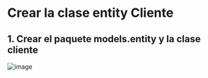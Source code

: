 # Crear la clase entity Cliente

## 1. Crear el paquete models.entity y la clase cliente

![image](https://user-images.githubusercontent.com/31961588/220809944-040b2992-81f0-43eb-85c5-047968b3be6c.png)
